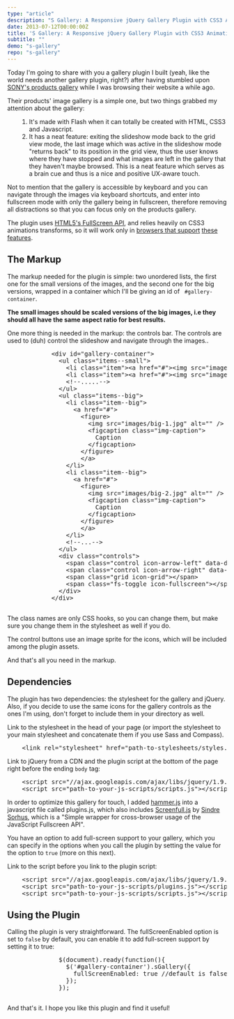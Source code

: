 ```yaml
---
type: "article"
description: "S Gallery: A Responsive jQuery Gallery Plugin with CSS3 Animations — article by Sara Soueidan"
date: 2013-07-12T00:00:00Z
title: 'S Gallery: A Responsive jQuery Gallery Plugin with CSS3 Animations'
subtitle: ""
demo: "s-gallery"
repo: "s-gallery"
---
```


<p class="size-2x">Today I'm going to share with you a gallery plugin I built (yeah, like the world needs another gallery plugin, right?) after having stumbled upon <a href="http://store.sony.com/webapp/wcs/stores/servlet/ProductDisplay?catalogId=10551&storeId=10151&langId=-1&productId=8198552921666556433#gallery" title="Sony's Product Gallery Page">SONY's products gallery</a> while I was browsing their website a while ago. </p>

<p>Their products' image gallery is a simple one, but two things grabbed my attention about the gallery: </p>

<ol style="padding-left:50px">
<li>It's made with Flash when it can totally be created with HTML, CSS3 and Javascript.</li>
<li>It has a neat feature: exiting the slideshow mode back to the grid view mode, the last image which was active in the slideshow mode "returns back" to its position in the grid view, thus the user knows where they have stopped and what images are left in the gallery that they haven't maybe browsed. This is a neat feature which serves as a brain cue and thus is a nice and positive UX-aware touch.</li>
</ol>

<p>Not to mention that the gallery is accessible by keyboard and you can navigate through the images via keyboard shortcuts, and enter into fullscreen mode with only the gallery being in fullscreen, therefore removing all distractions so that you can focus only on the products gallery.</p>

<p class="note warning">The plugin uses <a href="https://developer.mozilla.org/en-US/docs/Web/Guide/DOM/Using_full_screen_mode">HTML5's FullScreen API</a>, and relies heavily on CSS3 animations transforms, so it will work only in <a href="http://caniuse.com/#search=animations">browsers that support</a> <a href="http://caniuse.com/#search=transforms">these features</a>.</p>

<h2 class="deeplink" id="markup">The Markup</h2>

<p>The markup needed for the plugin is simple: two unordered lists, the first one for the small versions of the images, and the second one for the big versions, wrapped in a container which I'll be giving an id of <code> #gallery-container</code>.</p>

<p><b>The small images should be scaled versions of the big images, i.e they should all have the same aspect ratio for best results.</b></p>

<p>One more thing is needed in the markup: the controls bar. The controls are used to (duh) control the slideshow and navigate through the images..</p>

<pre class="brush:html;">
            &lt;div id="gallery-container"&gt;
              &lt;ul class="items--small"&gt;
                &lt;li class="item"&gt;&lt;a href="#"&gt;&lt;img src="images/small-1.png" alt="" /&gt;&lt;/a&gt;&lt;/li&gt;
                &lt;li class="item"&gt;&lt;a href="#"&gt;&lt;img src="images/small-2.png" alt="" /&gt;&lt;/a&gt;&lt;/li&gt;
                &lt;!--.....--&gt;
              &lt;/ul&gt;
              &lt;ul class="items--big"&gt;
                &lt;li class="item--big"&gt;
                  &lt;a href="#"&gt;
                    &lt;figure&gt;
                      &lt;img src="images/big-1.jpg" alt="" /&gt;
                      &lt;figcaption class="img-caption"&gt;
                        Caption
                      &lt;/figcaption&gt;
                    &lt;/figure&gt;
                    &lt;/a&gt;
                &lt;/li&gt;
                &lt;li class="item--big"&gt;
                  &lt;a href="#"&gt;
                    &lt;figure&gt;
                      &lt;img src="images/big-2.jpg" alt="" /&gt;
                      &lt;figcaption class="img-caption"&gt;
                        Caption
                      &lt;/figcaption&gt;
                    &lt;/figure&gt;
                    &lt;/a&gt;
                &lt;/li&gt;
                &lt;!--...--&gt;
              &lt;/ul&gt;
              &lt;div class="controls"&gt;
                &lt;span class="control icon-arrow-left" data-direction="previous"&gt;&lt;/span&gt; 
                &lt;span class="control icon-arrow-right" data-direction="next"&gt;&lt;/span&gt; 
                &lt;span class="grid icon-grid"&gt;&lt;/span&gt;
                &lt;span class="fs-toggle icon-fullscreen"&gt;&lt;/span&gt;
              &lt;/div&gt;
            &lt;/div&gt;
            </pre>

<p>The class names are only CSS hooks, so you can change them, but make sure you change them in the stylesheet as well if you do.</p>

<p>The control buttons use an image sprite for the icons, which will be included among the plugin assets.</p>

<p>And that's all you need in the markup.</p>

<h2 class="deeplink" id="dependencies">Dependencies</h2>

<p>The plugin has two dependencies: the stylesheet for the gallery and jQuery. Also, if you decide to use the same icons for the gallery controls as the ones I'm using, don't forget to include them in your directory as well.</p>

<p>Link to the stylesheet in the head of your page (or import the stylesheet to your main stylesheet and concatenate them if you use Sass and Compass).</p>

<pre class="brush:html;">
    &lt;link rel="stylesheet" href="path-to-stylesheets/styles.css" /&gt;
</pre>

<p>Link to jQuery from a CDN and the plugin script at the bottom of the page right before the ending <code>body</code> tag:</p>

<pre class="brush:html;">
    &lt;script src="//ajax.googleapis.com/ajax/libs/jquery/1.9.1/jquery.min.js"&gt;&lt;/script&gt;
    &lt;script src="path-to-your-js-scripts/scripts.js"&gt;&lt;/script&gt;
</pre>

<p>In order to optimize this gallery for touch, I added <a href="http://eightmedia.github.io/hammer.js/">hammer.js</a> into a javascript file called plugins.js, which also includes <a href="https://github.com/sindresorhus/screenfull.js">Screenfull.js</a> by <a href="https://twitter.com/sindresorhus">Sindre Sorhus</a>, which is a "Simple wrapper for cross-browser usage of the JavaScript Fullscreen API". </p>

<p>You have an option to add full-screen support to your gallery, which you can specify in the options when you call the plugin by setting the value for the option to <code>true</code> (more on this next).</p>

<p>Link to the script before you link to the plugin script: </p>

<pre class="brush:html;">
    &lt;script src="//ajax.googleapis.com/ajax/libs/jquery/1.9.1/jquery.min.js"&gt;&lt;/script&gt;
    &lt;script src="path-to-your-js-scripts/plugins.js"&gt;&lt;/script&gt;
    &lt;script src="path-to-your-js-scripts/scripts.js"&gt;&lt;/script&gt;
</pre>

<h2 class="deeplink" id="using-the-plugin">Using the Plugin</h2>

<p>Calling the plugin is very straightforward. The fullScreenEnabled option is set to <code>false</code> by default, you can enable it to add full-screen support by setting it to true:</p>

<pre class="brush: js;">
              $(document).ready(function(){
                $('#gallery-container').sGallery({
                  fullScreenEnabled: true //default is false
                });
              });
            </pre>

<p>And that's it. I hope you like this plugin and find it useful!</p>

